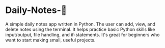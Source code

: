 # Daily-Notes-📓
A simple daily notes app written in Python.
The user can add, view, and delete notes using the terminal.
It helps practice basic Python skills like input/output, file handling, and if-statements.
It's great for beginners who want to start making small, useful projects.


